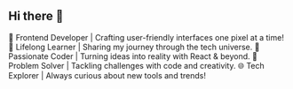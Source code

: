 ## Hi there 👋

🚀 Frontend Developer | Crafting user-friendly interfaces one pixel at a time!
📖 Lifelong Learner | Sharing my journey through the tech universe.
🌟 Passionate Coder | Turning ideas into reality with React & beyond.
🎯 Problem Solver | Tackling challenges with code and creativity.
🌐 Tech Explorer | Always curious about new tools and trends!
